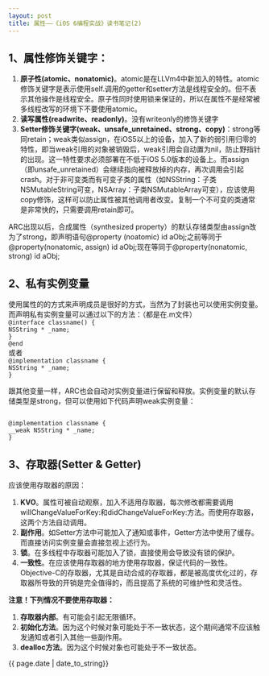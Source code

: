 ```yaml
---
layout: post
title: 属性——《iOS 6编程实战》读书笔记(2)
---
```


<h2>1、属性修饰关键字：</h2>
<p>
<ol>
	<li><strong>原子性(atomic、nonatomic)</strong>。atomic是在LLVm4中新加入的特性。atomic修饰关键字是表示使用self.调用的getter和setter方法是线程安全的。但不表示其他操作是线程安全。原子性同时使用锁来保证的，所以在属性不是经常被多线程改写的环境下不要使用atomic。</li>
	<li><strong>读写属性(readwrite、readonly)</strong>。没有writeonly的修饰关键字</li>
	<li><strong>Setter修饰关键字(weak、unsafe_unretained、strong、copy)</strong>：strong等同retain；weak类似assign，在iOS5以上的设备，加入了新的弱引用归零的特性，即当weak引用的对象被销毁后，weak引用会自动置为nil，防止野指针的出现。这一特性要求必须部署在不低于iOS 5.0版本的设备上。而assign（即unsafe_unretained）会继续指向被释放掉的内存，再次调用会引起crash。对于非可变类而有可变子类的属性（如NSString：子类NSMutableString可变，NSArray：子类NSMutableArray可变），应该使用copy修饰，这样可以防止属性被其他调用者改变。复制一个不可变的类通常是非常快的，只需要调用retain即可。</li>
</ol>
ARC出现以后，合成属性（synthesized property）的默认存储类型由assign改为了strong，即声明语句@property (noatomic) id aObj;之前等同于@property(nonatomic, assign) id aObj;现在等同于@property(nonatomic, strong) id aObj;
<h2>2、私有实例变量</h2>
使用属性的的方式来声明成员是很好的方式，当然为了封装也可以使用实例变量。而声明私有实例变量可以通过以下的方法：（都是在.m文件）
<code>
@interface classname() {
NSString * _name;
}
@end
</code>
或者

<code>
@implementation classname {
NSString * _name;
}
</code>

跟其他变量一样，ARC也会自动对实例变量进行保留和释放。实例变量的默认存储类型是strong，但可以使用如下代码声明weak实例变量：

<code>
@implementation classname {
__weak NSString * _name;
}
</code>
<h2>3、存取器(Setter &amp; Getter)</h2>
应该使用存取器的原因：
<ol>
	<li><strong>KVO</strong>。属性可被自动观察，加入不适用存取器，每次修改都需要调用willChangeValueForKey:和didChangeValueForKey:方法。而使用存取器，这两个方法自动调用。</li>
	<li><strong>副作用</strong>。如Setter方法中可能加入了通知或事件，Getter方法中使用了缓存。而直接访问实例变量会直接忽视上述行为。</li>
	<li><strong>锁</strong>。在多线程中存取器可能加入了锁，直接使用会导致没有锁的保护。</li>
	<li><strong>一致性</strong>。在应该使用存取器的地方使用存取器，保证代码的一致性。Objective-C的存取器，尤其是自动合成的存取器，都是被高度优化过的，存取器所导致的开销是完全值得的，而且提高了系统的可维护性和灵活性。</li>
</ol>
<strong>注意！下列情况不要使用存取器：</strong>
<ol>
	<li><strong>存取器内部</strong>。有可能会引起无限循环。</li>
	<li><strong>初始化方法</strong>。因为这个时候对象可能处于不一致状态，这个期间通常不应该触发通知或者引入其他一些副作用。</li>
	<li><strong>dealloc方法</strong>。因为这个时候对象也可能处于不一致状态。</li>
</ol>
</p>

<p>{{ page.date | date_to_string}}</p>
